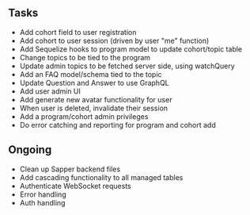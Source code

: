 ## Tasks

- Add cohort field to user registration
- Add cohort to user session (driven by user "me" function)
- Add Sequelize hooks to program model to update cohort/topic table
- Change topics to be tied to the program
- Update admin topics to be fetched server side, using watchQuery
- Add an FAQ model/schema tied to the topic
- Update Question and Answer to use GraphQL
- Add user admin UI
- Add generate new avatar functionality for user
- When user is deleted, invalidate their session
- Add a program/cohort admin privileges
- Do error catching and reporting for program and cohort add

## Ongoing

- Clean up Sapper backend files
- Add cascading functionality to all managed tables
- Authenticate WebSocket requests
- Error handling
- Auth handling

